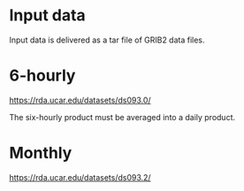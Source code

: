 # Input data

Input data is delivered as a tar file of GRIB2 data files.


# 6-hourly

https://rda.ucar.edu/datasets/ds093.0/

The six-hourly product must be averaged into a daily product.


# Monthly

https://rda.ucar.edu/datasets/ds093.2/
